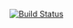 [![Build Status](https://travis-ci.org/TheAmazingFail-Man/deposit-calc.svg?branch=MasterCow)](https://travis-ci.org/TheAmazingFail-Man/deposit-calc)
